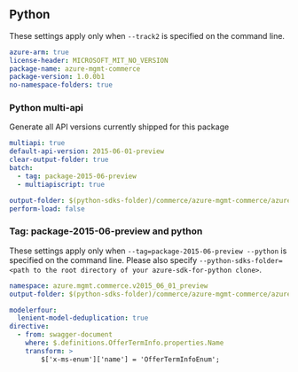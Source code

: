 ## Python

These settings apply only when `--track2` is specified on the command line.

``` yaml $(python)
azure-arm: true
license-header: MICROSOFT_MIT_NO_VERSION
package-name: azure-mgmt-commerce
package-version: 1.0.0b1
no-namespace-folders: true
```

### Python multi-api

Generate all API versions currently shipped for this package

```yaml $(python)
multiapi: true
default-api-version: 2015-06-01-preview
clear-output-folder: true
batch:
  - tag: package-2015-06-preview
  - multiapiscript: true
```

``` yaml $(multiapiscript)
output-folder: $(python-sdks-folder)/commerce/azure-mgmt-commerce/azure/mgmt/commerce/
perform-load: false
```

### Tag: package-2015-06-preview and python

These settings apply only when `--tag=package-2015-06-preview --python` is specified on the command line.
Please also specify `--python-sdks-folder=<path to the root directory of your azure-sdk-for-python clone>`.

``` yaml $(tag) == 'package-2015-06-preview'
namespace: azure.mgmt.commerce.v2015_06_01_preview
output-folder: $(python-sdks-folder)/commerce/azure-mgmt-commerce/azure/mgmt/commerce/v2015_06_01_preview
```

``` yaml $(python)
modelerfour:
  lenient-model-deduplication: true
directive:
  - from: swagger-document
    where: $.definitions.OfferTermInfo.properties.Name
    transform: > 
        $['x-ms-enum']['name'] = 'OfferTermInfoEnum';
```
